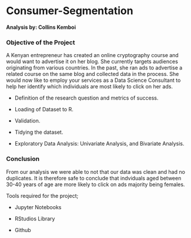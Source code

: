 # Consumer-Segmentation

**Analysis by: Collins Kemboi**

### Objective of the Project

A Kenyan entrepreneur has created an online cryptography course and would want
to advertise it on her blog. She currently targets audiences originating from 
various countries. In the past, she ran ads to advertise a related course on the
same blog and collected data in the process. She would now like to employ your 
services as a Data Science Consultant to help her identify which individuals are
most likely to click on her ads. 
* Definition of the research question and metrics of success.

* Loading of Dataset to R.

* Validation.

* Tidying the dataset.

* Exploratory Data Analysis: Univariate Analysis, and Bivariate Analysis.

### Conclusion

From our analysis we were able to not that our data was clean and had no duplicates. It is therefore 
safe to conclude that indviduals aged between 30-40 years of age are more likely to click on ads majority being females.

Tools required for the project;

* Jupyter Notebooks

* RStudios Library 

* Github
